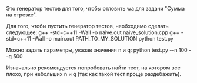 Это генератор тестов для того, чтобы отловить wa для задачи "Сумма на отрезке". 

Для того, чтобы пустить генератор тестов, необходимо сделать следующее:
g++ -std=c++11 -Wall -o naive.out naive_solution.cpp
g++ -std=c++11 -Wall -o main.out PATH_TO_MY_SOLUTION
python test.py

Можно задать параметры, указав значения n и q:
python test.py --n 100 --q 500

Изначально рекомендуется попробовать найти тест, на котором все плохо, при небольших n и q (так как такой тест проще раздебажить).